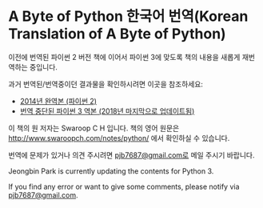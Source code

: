 # A Byte of Python 한국어 번역(Korean Translation of A Byte of Python)

이전에 번역된 파이썬 2 버전 책에 이어서 파이썬 3에 맞도록 책의 내용을 새롭게 재번역하는 중입니다.

과거 번역된/번역중이던 결과물을 확인하시려면 이곳을 참조하세요:

  - [2014년 완역본 (파이썬 2)](http://byteofpython-korean.sourceforge.net/byte_of_python.pdf)
  - [번역 중단된 파이썬 3 역본 (2018년 마지막으로 업데이트됨)](https://github.com/Byte-of-Python-Korean-Translation/byte_of_python/tree/old-translations)

이 책의 원 저자는 Swaroop C H 입니다. 책의 영어 원문은 http://www.swaroopch.com/notes/python/ 에서 확인하실 수 있습니다.

번역에 문제가 있거나 의견 주시려면 pjb7687@gmail.com로 메일 주시기 바랍니다.

Jeongbin Park is currently updating the contents for Python 3.

If you find any error or want to give some comments, please notify via pjb7687@gmail.com.
